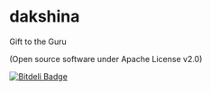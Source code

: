 dakshina
========

Gift to the Guru

(Open source software under Apache License v2.0)



[![Bitdeli Badge](https://d2weczhvl823v0.cloudfront.net/gsluthra/dakshina/trend.png)](https://bitdeli.com/free "Bitdeli Badge")

